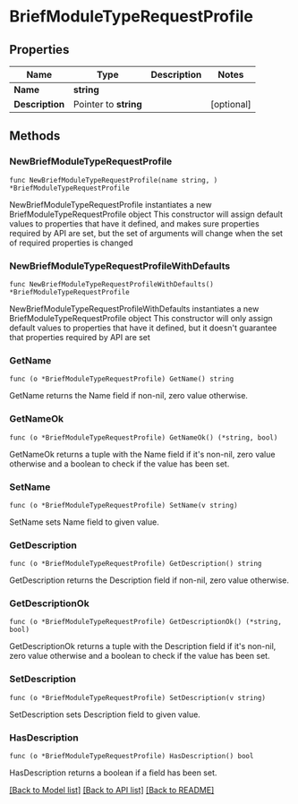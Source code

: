 # BriefModuleTypeRequestProfile

## Properties

Name | Type | Description | Notes
------------ | ------------- | ------------- | -------------
**Name** | **string** |  | 
**Description** | Pointer to **string** |  | [optional] 

## Methods

### NewBriefModuleTypeRequestProfile

`func NewBriefModuleTypeRequestProfile(name string, ) *BriefModuleTypeRequestProfile`

NewBriefModuleTypeRequestProfile instantiates a new BriefModuleTypeRequestProfile object
This constructor will assign default values to properties that have it defined,
and makes sure properties required by API are set, but the set of arguments
will change when the set of required properties is changed

### NewBriefModuleTypeRequestProfileWithDefaults

`func NewBriefModuleTypeRequestProfileWithDefaults() *BriefModuleTypeRequestProfile`

NewBriefModuleTypeRequestProfileWithDefaults instantiates a new BriefModuleTypeRequestProfile object
This constructor will only assign default values to properties that have it defined,
but it doesn't guarantee that properties required by API are set

### GetName

`func (o *BriefModuleTypeRequestProfile) GetName() string`

GetName returns the Name field if non-nil, zero value otherwise.

### GetNameOk

`func (o *BriefModuleTypeRequestProfile) GetNameOk() (*string, bool)`

GetNameOk returns a tuple with the Name field if it's non-nil, zero value otherwise
and a boolean to check if the value has been set.

### SetName

`func (o *BriefModuleTypeRequestProfile) SetName(v string)`

SetName sets Name field to given value.


### GetDescription

`func (o *BriefModuleTypeRequestProfile) GetDescription() string`

GetDescription returns the Description field if non-nil, zero value otherwise.

### GetDescriptionOk

`func (o *BriefModuleTypeRequestProfile) GetDescriptionOk() (*string, bool)`

GetDescriptionOk returns a tuple with the Description field if it's non-nil, zero value otherwise
and a boolean to check if the value has been set.

### SetDescription

`func (o *BriefModuleTypeRequestProfile) SetDescription(v string)`

SetDescription sets Description field to given value.

### HasDescription

`func (o *BriefModuleTypeRequestProfile) HasDescription() bool`

HasDescription returns a boolean if a field has been set.


[[Back to Model list]](../README.md#documentation-for-models) [[Back to API list]](../README.md#documentation-for-api-endpoints) [[Back to README]](../README.md)


